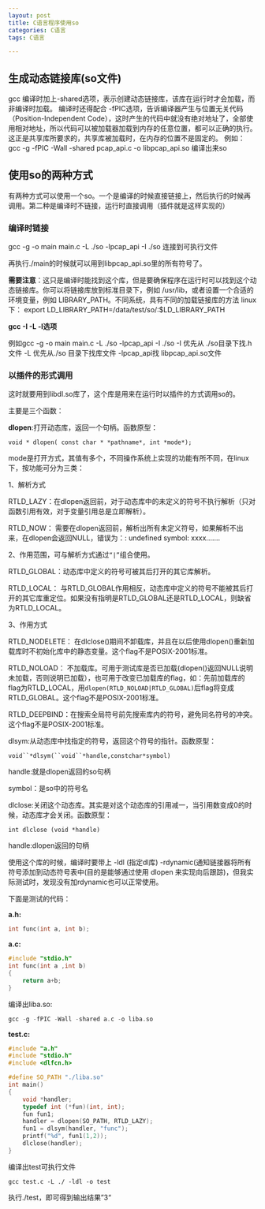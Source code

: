 ```yaml
---
layout: post
title: C语言程序使用so
categories: C语言 
tags: C语言

---
```


## 生成动态链接库(so文件)

gcc 编译时加上-shared选项，表示创建动态链接库，该库在运行时才会加载，而非编译时加载。
编译时还得配合 -fPIC选项，告诉编译器产生与位置无关代码（Position-Independent Code），这时产生的代码中就没有绝对地址了，全部使用相对地址，所以代码可以被加载器加载到内存的任意位置，都可以正确的执行。这正是共享库所要求的，共享库被加载时，在内存的位置不是固定的。
例如：
gcc -g -fPIC -Wall -shared pcap_api.c -o libpcap_api.so 编译出来so

## 使用so的两种方式

有两种方式可以使用一个so。一个是编译的时候直接链接上，然后执行的时候再调用。第二种是编译时不链接，运行时直接调用（插件就是这样实现的）

### 编译时链接

gcc -g -o main main.c -L ./so -lpcap_api -I ./so 连接到可执行文件

再执行./main的时候就可以用到libpcap_api.so里的所有符号了。

**需要注意**：这只是编译时能找到这个库，但是要确保程序在运行时可以找到这个动态链接库。你可以将链接库放到标准目录下，例如 /usr/lib，或者设置一个合适的环境变量，例如 LIBRARY_PATH。不同系统，具有不同的加载链接库的方法
linux 下：
export LD_LIBRARY_PATH=/data/test/so/:$LD_LIBRARY_PATH

**gcc -I -L -l选项**

例如gcc -g -o main main.c -L ./so -lpcap_api -I ./so
-I 优先从 ./so目录下找.h文件
-L 优先从./so 目录下找库文件
-lpcap_api找 libpcap_api.so文件

### 以插件的形式调用

这时就要用到libdl.so库了，这个库是用来在运行时以插件的方式调用so的。

主要是三个函数：

**dlopen**:打开动态库，返回一个句柄。函数原型：

`void * dlopen( const char * *pathname*, int *mode*);`

mode是打开方式，其值有多个，不同操作系统上实现的功能有所不同，在linux下，按功能可分为三类：

1、解析方式

RTLD_LAZY：在dlopen返回前，对于动态库中的未定义的符号不执行解析（只对函数引用有效，对于变量引用总是立即解析）。

RTLD_NOW： 需要在dlopen返回前，解析出所有未定义符号，如果解析不出来，在dlopen会返回NULL，错误为：: undefined symbol: xxxx.......

2、作用范围，可与解析方式通过`“|”`组合使用。

RTLD_GLOBAL：动态库中定义的符号可被其后打开的其它库解析。

RTLD_LOCAL： 与RTLD_GLOBAL作用相反，动态库中定义的符号不能被其后打开的其它库重定位。如果没有指明是RTLD_GLOBAL还是RTLD_LOCAL，则缺省为RTLD_LOCAL。

3、作用方式

RTLD_NODELETE： 在dlclose()期间不卸载库，并且在以后使用dlopen()重新加载库时不初始化库中的静态变量。这个flag不是POSIX-2001标准。

RTLD_NOLOAD： 不加载库。可用于测试库是否已加载(dlopen()返回NULL说明未加载，否则说明已加载），也可用于改变已加载库的flag，如：先前加载库的flag为RTLD_LOCAL，用`dlopen(RTLD_NOLOAD|RTLD_GLOBAL)`后flag将变成RTLD_GLOBAL。这个flag不是POSIX-2001标准。

RTLD_DEEPBIND：在搜索全局符号前先搜索库内的符号，避免同名符号的冲突。这个flag不是POSIX-2001标准。



dlsym:从动态库中找指定的符号，返回这个符号的指针。函数原型：

`void``*dlsym(``void``*handle,constchar*symbol)`

handle:就是dlopen返回的so句柄

symbol：是so中的符号名



dlclose:关闭这个动态库。其实是对这个动态库的引用减一，当引用数变成0的时候，动态库才会关闭。函数原型：

`int dlclose (void *handle)`

handle:dlopen返回的句柄



使用这个库的时候，编译时要带上 -ldl (指定dl库) -rdynamic(通知链接器将所有符号添加到动态符号表中(目的是能够通过使用 dlopen 来实现向后跟踪)，但我实际测试时，发现没有加rdynamic也可以正常使用。

下面是测试的代码：

**a.h:**

```c
int func(int a, int b);
```

**a.c:**

```c
#include "stdio.h"
int func(int a ,int b)
{
    return a+b;
}
```

编译出liba.so:

```c
gcc -g -fPIC -Wall -shared a.c -o liba.so
```



**test.c:**

```c
#include "a.h"
#include "stdio.h"
#include <dlfcn.h>

#define SO_PATH "./liba.so"
int main()
{
    void *handler;
    typedef int (*fun)(int, int);
    fun fun1;
    handler = dlopen(SO_PATH, RTLD_LAZY);
    fun1 = dlsym(handler, "func");
    printf("%d", fun1(1,2));
    dlclose(handler);
}
```

编译出test可执行文件

```
gcc test.c -L ./ -ldl -o test
```

执行./test，即可得到输出结果”3“